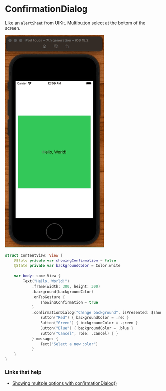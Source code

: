 # ConfirmationDialog

Like an `alertSheet` from UIKit. Multibutton select at the bottom of the screen.

![](images/demo1.gif)

```swift
struct ContentView: View {
    @State private var showingConfirmation = false
    @State private var backgroundColor = Color.white

    var body: some View {
        Text("Hello, World!")
            .frame(width: 300, height: 300)
            .background(backgroundColor)
            .onTapGesture {
                showingConfirmation = true
            }
            .confirmationDialog("Change background", isPresented: $showingConfirmation) {
                Button("Red") { backgroundColor = .red }
                Button("Green") { backgroundColor = .green }
                Button("Blue") { backgroundColor = .blue }
                Button("Cancel", role: .cancel) { }
            } message: {
                Text("Select a new color")
            }
    }
}
```

### Links that help

- [Showing multiple options with confirmationDialog()](https://www.hackingwithswift.com/books/ios-swiftui/showing-multiple-options-with-confirmationdialog)
